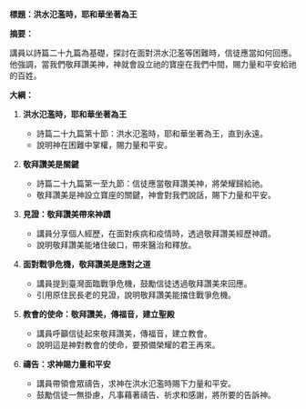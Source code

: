 **標題：洪水氾濫時，耶和華坐著為王**

**摘要：**

講員以詩篇二十九篇為基礎，探討在面對洪水氾濫等困難時，信徒應當如何回應。他強調，當我們敬拜讚美神，神就會設立祂的寶座在我們中間，賜力量和平安給祂的百姓。

**大綱：**

1. **洪水氾濫時，耶和華坐著為王**
    - 詩篇二十九篇第十節：洪水氾濫時，耶和華坐著為王，直到永遠。
    - 說明神在困難中掌權，賜力量和平安。

2. **敬拜讚美是關鍵**
    - 詩篇二十九篇第一至九節：信徒應當敬拜讚美神，將榮耀歸給祂。
    - 敬拜讚美是神設立寶座的關鍵，神會對我們說話，賜下力量和平安。

3. **見證：敬拜讚美帶來神蹟**
    - 講員分享個人經歷，在面對疾病和疫情時，透過敬拜讚美經歷神蹟。
    - 說明敬拜讚美能堵住破口，帶來醫治和釋放。

4. **面對戰爭危機，敬拜讚美是應對之道**
    - 講員提到臺灣面臨戰爭危機，鼓勵信徒透過敬拜讚美來回應。
    - 引用原住民長老的見證，說明敬拜讚美能擋住戰爭危機。

5. **教會的使命：敬拜讚美，傳福音，建立聖殿**
    - 講員呼籲信徒起來敬拜讚美，傳福音，建立教會。
    - 說明這是神對教會的使命，要預備榮耀的君王再來。

6. **禱告：求神賜力量和平安**
    - 講員帶領會眾禱告，求神在洪水氾濫時賜下力量和平安。
    - 鼓勵信徒一無掛慮，凡事藉著禱告、祈求和感謝，將所要的告訴神。